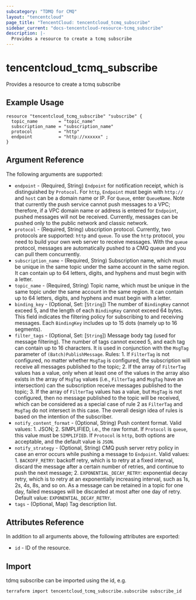 ```yaml
---
subcategory: "TDMQ for CMQ"
layout: "tencentcloud"
page_title: "TencentCloud: tencentcloud_tcmq_subscribe"
sidebar_current: "docs-tencentcloud-resource-tcmq_subscribe"
description: |-
  Provides a resource to create a tcmq subscribe
---
```


# tencentcloud_tcmq_subscribe

Provides a resource to create a tcmq subscribe

## Example Usage

```hcl
resource "tencentcloud_tcmq_subscribe" "subscribe" {
  topic_name        = "topic_name"
  subscription_name = "subscription_name"
  protocol          = "http"
  endpoint          = "http://xxxxxx" ;
}
```

## Argument Reference

The following arguments are supported:

* `endpoint` - (Required, String) `Endpoint` for notification receipt, which is distinguished by `Protocol`. For `http`, `Endpoint` must begin with `http://` and `host` can be a domain name or IP. For `Queue`, enter `QueueName`. Note that currently the push service cannot push messages to a VPC; therefore, if a VPC domain name or address is entered for `Endpoint`, pushed messages will not be received. Currently, messages can be pushed only to the public network and classic network.
* `protocol` - (Required, String) ubscription protocol. Currently, two protocols are supported: `http` and `queue`. To use the `http` protocol, you need to build your own web server to receive messages. With the `queue` protocol, messages are automatically pushed to a CMQ queue and you can pull them concurrently.
* `subscription_name` - (Required, String) Subscription name, which must be unique in the same topic under the same account in the same region. It can contain up to 64 letters, digits, and hyphens and must begin with a letter.
* `topic_name` - (Required, String) Topic name, which must be unique in the same topic under the same account in the same region. It can contain up to 64 letters, digits, and hyphens and must begin with a letter.
* `binding_key` - (Optional, Set: [`String`]) The number of `BindingKey` cannot exceed 5, and the length of each `BindingKey` cannot exceed 64 bytes. This field indicates the filtering policy for subscribing to and receiving messages. Each `BindingKey` includes up to 15 dots (namely up to 16 segments).
* `filter_tags` - (Optional, Set: [`String`]) Message body tag (used for message filtering). The number of tags cannot exceed 5, and each tag can contain up to 16 characters. It is used in conjunction with the `MsgTag` parameter of `(Batch)PublishMessage`. Rules: 1. If `FilterTag` is not configured, no matter whether `MsgTag` is configured, the subscription will receive all messages published to the topic; 2. If the array of `FilterTag` values has a value, only when at least one of the values in the array also exists in the array of `MsgTag` values (i.e., `FilterTag` and `MsgTag` have an intersection) can the subscription receive messages published to the topic; 3. If the array of `FilterTag` values has a value, but `MsgTag` is not configured, then no message published to the topic will be received, which can be considered as a special case of rule 2 as `FilterTag` and `MsgTag` do not intersect in this case. The overall design idea of rules is based on the intention of the subscriber.
* `notify_content_format` - (Optional, String) Push content format. Valid values: 1. JSON; 2. SIMPLIFIED, i.e., the raw format. If `Protocol` is `queue`, this value must be `SIMPLIFIED`. If `Protocol` is `http`, both options are acceptable, and the default value is `JSON`.
* `notify_strategy` - (Optional, String) CMQ push server retry policy in case an error occurs while pushing a message to `Endpoint`. Valid values: 1. `BACKOFF_RETRY`: backoff retry, which is to retry at a fixed interval, discard the message after a certain number of retries, and continue to push the next message; 2. `EXPONENTIAL_DECAY_RETRY`: exponential decay retry, which is to retry at an exponentially increasing interval, such as 1s, 2s, 4s, 8s, and so on. As a message can be retained in a topic for one day, failed messages will be discarded at most after one day of retry. Default value: `EXPONENTIAL_DECAY_RETRY`.
* `tags` - (Optional, Map) Tag description list.

## Attributes Reference

In addition to all arguments above, the following attributes are exported:

* `id` - ID of the resource.



## Import

tdmq subscribe can be imported using the id, e.g.

```
terraform import tencentcloud_tcmq_subscribe.subscribe subscribe_id
```

